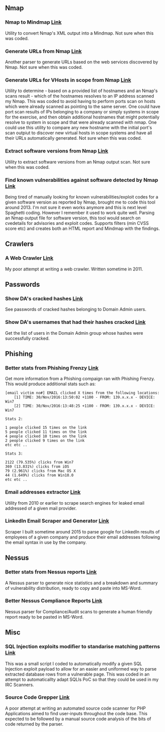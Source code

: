 
## Nmap 

### Nmap to Mindmap [Link](https://github.com/gosirys/Parsers/tree/main/Nmap/nmapToMindMap.txt)
Utility to convert Nmap's XML output into a Mindmap.
Not sure when this was coded.

### Generate URLs from Nmap [Link](https://github.com/gosirys/Parsers/tree/main/Nmap/nmap_parser_export_txt_file_with_weburls.pl)
Another parser to generate URLs based on the web services discovered by Nmap.
Not sure when this was coded.

### Generate URLs for VHosts in scope from Nmap [Link](https://github.com/gosirys/Parsers/tree/main/Nmap/nmap_parser.pl)
Utility to determine - based on a provided list of hostnames and an Nmap's scans result - which of the hostnames resolves to an IP address scanned my Nmap. This was coded to avoid having to perform ports scan on hosts which were already scanned as pointing to the same server.
One could have port scan results of IPs belonging to a company or simply systems in scope for the exercise, and then obtain additional hostnames that might potentially resolve to system in scope and that were already scanned with nmap. One could use this utility to compare any new hostname with the initial port's scan outpiut to discover new virtual hosts in scope systems and have all their URLs automatically generated.
Not sure when this was coded.

### Extract software versions from Nmap [Link](https://github.com/gosirys/Parsers/tree/main/Nmap/extract_software_version_from_nmap_xml.pl)
Utility to extract software versions from an Nmap output scan.
Not sure when this was coded.
	

### Find known vulnerabilities against software detected by Nmap [Link](https://github.com/gosirys/Parsers/tree/main/Nmap/vMiner.pl)
Being tired of manually looking for known vulnerabilities/exploit codes for a given software version as reported by Nmap, brought me to code this tool around 2013.
I'm not sure it even works anymore and this is next level Spaghetti coding. However I remember it used to work quite well. 
Parsing an Nmap output file for software version, this tool would search on cvedetails for advisories and exploit codes. Supports filters (min CVSS score etc) and creates both an HTML report and Mindmap with the findings.

## Crawlers 

### A Web Crawler [Link](https://github.com/gosirys/Parsers/tree/main/Crawlers/yCrawler.txt)
My poor attempt at writing a web crawler. Written sometime in 2011.

## Passwords


### Show DA's cracked hashes [Link](https://github.com/gosirys/Parsers/tree/main/Passwords/get_pwds_of_crackedDAs.pl)
See passwords of cracked hashes belonging to Domain Admin users.

### Show DA's usernames that had their hashes cracked [Link](https://github.com/gosirys/Parsers/tree/main/Passwords/get_list_of_cracked_DA_pwds.pl)
Get the list of users in the Domain Admin group whose hashes were successfully cracked.

## Phishing

### Better stats from Phishing Frenzy [Link](https://github.com/gosirys/Parsers/tree/main/Phishing/betterPhishingFrenzy.pl)
Get more information from a Phishing compaign ran with Phishing Frenzy.
This would produce additional stats such as:
```
[email victim no#] EMAIL clicked X times from the following locations:
	[1] TIME: 30/Nov/2016:13:50:02 +1100 - FROM: 139.x.x.x - DEVICE: Win7
	[2] TIME: 30/Nov/2016:13:48:25 +1100 - FROM: 139.x.x.x - DEVICE: Win7	

Stats 2:

1 people clicked 15 times on the link
5 people clicked 11 times on the link
4 people clicked 10 times on the link
2 people clicked 9 times on the link
etc etc ..

Stats 3:

2122 (79.535%) clicks from Win7
369 (13.831%) clicks from iOS
79 (2.961%) clicks from Mac OS X
44 (1.649%) clicks from Win10.0
etc etc ..
```

### Email addresses extractor [Link](https://github.com/gosirys/Parsers/tree/main/Phishing/mail_extractor.txt)
Utility from 2010 or earlier to scrape search engines for leaked email addressed of a given mail provider.

### LinkedIn Email Scraper and Generator [Link](https://github.com/gosirys/Parsers/tree/main/Phishing/LinkedinEmailScraper.pl)
Scraper I built sometime around 2015 to parse google for LinkedIn results of employees of a given company and produce their email addresses following the email syntax in use by the company.

## Nessus

### Better stats from Nessus reports [Link](https://github.com/gosirys/Parsers/tree/main/Nessus/nessusParserVulnSoft.pl)
A Nessus parser to generate nice statistics and a breakdown and summary of vulnerability distribution, ready to copy and paste into MS-Word.

### Better Nessus Compliance Reports  [Link](https://github.com/gosirys/Parsers/tree/main/Nessus/complianceAuditParser.pl)
Nessus parser for Compliance/Audit scans to generate a human friendly report ready to be pasted in MS-Word.

## Misc

### SQL Injection exploits modifier to standarise matching patterns [Link](https://github.com/gosirys/Parsers/tree/main/Misc/sql_string_modifier.txt)
This was a small script I coded to automatically modify a given SQL Injection exploit payload to allow for an easier and uniformed way to parse extracted database rows from a vulnerable page. This was coded in an attempt to automaticallty adapt SQLIs PoC so that they could be used in my IRC Scanners.

### Source Code Grepper [Link](https://github.com/gosirys/Parsers/tree/main/Misc/grepper.txt)
A poor attempt at writing an automated source code scanner for PHP Applications aimed to find user-inputs throughout the code base. This expected to be followed by a manual source code analysis of the bits of code returned by the parser.
